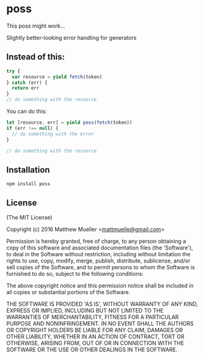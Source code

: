 
# poss

  This poss might work...

  Slightly better-looking error handling for generators

## Instead of this:

```js
try {
  var resource = yield fetch(token)
} catch (err) {
  return err
}
// do something with the resource
```

You can do this:

```js
let [resource, err] = yield poss(fetch(token))
if (err !== null) {
  // do something with the error
}

// do something with the resource
```

## Installation

```
npm install poss
```

## License

(The MIT License)

Copyright (c) 2016 Matthew Mueller &lt;mattmuelle@gmail.com&gt;

Permission is hereby granted, free of charge, to any person obtaining
a copy of this software and associated documentation files (the
'Software'), to deal in the Software without restriction, including
without limitation the rights to use, copy, modify, merge, publish,
distribute, sublicense, and/or sell copies of the Software, and to
permit persons to whom the Software is furnished to do so, subject to
the following conditions:

The above copyright notice and this permission notice shall be
included in all copies or substantial portions of the Software.

THE SOFTWARE IS PROVIDED 'AS IS', WITHOUT WARRANTY OF ANY KIND,
EXPRESS OR IMPLIED, INCLUDING BUT NOT LIMITED TO THE WARRANTIES OF
MERCHANTABILITY, FITNESS FOR A PARTICULAR PURPOSE AND NONINFRINGEMENT.
IN NO EVENT SHALL THE AUTHORS OR COPYRIGHT HOLDERS BE LIABLE FOR ANY
CLAIM, DAMAGES OR OTHER LIABILITY, WHETHER IN AN ACTION OF CONTRACT,
TORT OR OTHERWISE, ARISING FROM, OUT OF OR IN CONNECTION WITH THE
SOFTWARE OR THE USE OR OTHER DEALINGS IN THE SOFTWARE.

